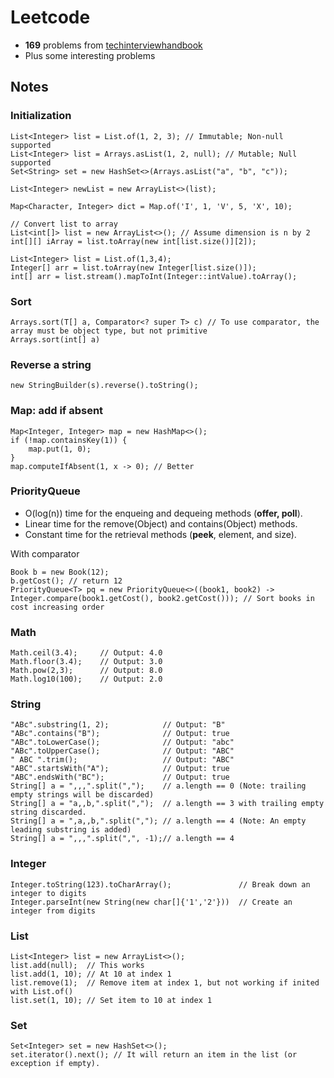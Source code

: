 # Leetcode
- **169** problems from [techinterviewhandbook](https://www.techinterviewhandbook.org/grind75?weeks=4&hours=40&mode=all&order=topics&grouping=topics#)
- Plus some interesting problems

## Notes
### Initialization
```
List<Integer> list = List.of(1, 2, 3); // Immutable; Non-null supported
List<Integer> list = Arrays.asList(1, 2, null); // Mutable; Null supported
Set<String> set = new HashSet<>(Arrays.asList("a", "b", "c"));

List<Integer> newList = new ArrayList<>(list);

Map<Character, Integer> dict = Map.of('I', 1, 'V', 5, 'X', 10);

// Convert list to array
List<int[]> list = new ArrayList<>(); // Assume dimension is n by 2
int[][] iArray = list.toArray(new int[list.size()][2]);

List<Integer> list = List.of(1,3,4);
Integer[] arr = list.toArray(new Integer[list.size()]);
int[] arr = list.stream().mapToInt(Integer::intValue).toArray();
```
### Sort
```
Arrays.sort(T[] a, Comparator<? super T> c) // To use comparator, the array must be object type, but not primitive 
Arrays.sort(int[] a)
```
### Reverse a string
```
new StringBuilder(s).reverse().toString();
```
### Map: add if absent
```
Map<Integer, Integer> map = new HashMap<>();
if (!map.containsKey(1)) {
    map.put(1, 0);
}
map.computeIfAbsent(1, x -> 0); // Better
```
### PriorityQueue
- O(log(n)) time for the enqueing and dequeing methods (**offer, poll**).
- Linear time for the remove(Object) and contains(Object) methods.
- Constant time for the retrieval methods (**peek**, element, and size).

With comparator
```
Book b = new Book(12);
b.getCost(); // return 12
PriorityQueue<T> pq = new PriorityQueue<>((book1, book2) -> Integer.compare(book1.getCost(), book2.getCost())); // Sort books in cost increasing order
```
### Math
```
Math.ceil(3.4);     // Output: 4.0
Math.floor(3.4);    // Output: 3.0
Math.pow(2,3);      // Output: 8.0
Math.log10(100);    // Output: 2.0
```
### String
```
"ABc".substring(1, 2);            // Output: "B" 
"ABc".contains("B");              // Output: true
"ABc".toLowerCase();              // Output: "abc"
"ABc".toUpperCase();              // Output: "ABC"
" ABC ".trim();                   // Output: "ABC"
"ABC".startsWith("A");            // Output: true
"ABC".endsWith("BC");             // Output: true
String[] a = ",,,".split(",");    // a.length == 0 (Note: trailing empty strings will be discarded)
String[] a = "a,,b,".split(",");  // a.length == 3 with trailing empty string discarded.
String[] a = ",a,,b,".split(","); // a.length == 4 (Note: An empty leading substring is added)
String[] a = ",,,".split(",", -1);// a.length == 4
```
### Integer
```
Integer.toString(123).toCharArray();               // Break down an integer to digits
Integer.parseInt(new String(new char[]{'1','2'}))  // Create an integer from digits
```
### List
```
List<Integer> list = new ArrayList<>();
list.add(null);  // This works
list.add(1, 10); // At 10 at index 1
list.remove(1);  // Remove item at index 1, but not working if inited with List.of()
list.set(1, 10); // Set item to 10 at index 1
```
### Set
```
Set<Integer> set = new HashSet<>();
set.iterator().next(); // It will return an item in the list (or exception if empty).
```